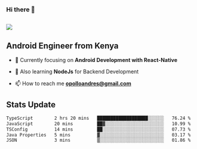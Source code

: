 ### Hi there 👋
<h2 align="left"><img src="https://readme-typing-svg.herokuapp.com?color='blue'&lines=I'm+Andrew+Opollo😊;Welcome+to+my+Github😜"> </h2>

## Android Engineer from Kenya


- 🌱 Currently focusing on **Android Development with React-Native**

- 🔭 Also learning **NodeJs** for Backend Development

- 📫 How to reach me **opolloandres@gmail.com**


## Stats Update
<!--START_SECTION:waka-->

```txt
TypeScript        2 hrs 20 mins   ███████████████████░░░░░░   76.24 %
JavaScript        20 mins         ██▓░░░░░░░░░░░░░░░░░░░░░░   10.99 %
TSConfig          14 mins         ██░░░░░░░░░░░░░░░░░░░░░░░   07.73 %
Java Properties   5 mins          ▓░░░░░░░░░░░░░░░░░░░░░░░░   03.17 %
JSON              3 mins          ▒░░░░░░░░░░░░░░░░░░░░░░░░   01.86 %
```

<!--END_SECTION:waka-->


